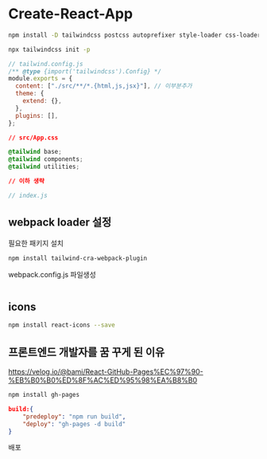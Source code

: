 # Create-React-App

```sh
npm install -D tailwindcss postcss autoprefixer style-loader css-loader postcss-loader
```

```sh
npx tailwindcss init -p
```

```js
// tailwind.config.js
/** @type {import('tailwindcss').Config} */
module.exports = {
  content: ["./src/**/*.{html,js,jsx}"], // 이부분추가
  theme: {
    extend: {},
  },
  plugins: [],
};
```

```css
// src/App.css

@tailwind base;
@tailwind components;
@tailwind utilities;

// 이하 생략
```

```jsx
// index.js
```

## webpack loader 설정

필요한 패키지 설치

```sh
npm install tailwind-cra-webpack-plugin
```

webpack.config.js 파일생성

```

```

## icons

```sh
npm install react-icons --save
```

## 프론트엔드 개발자를 꿈 꾸게 된 이유

https://velog.io/@bami/React-GitHub-Pages%EC%97%90-%EB%B0%B0%ED%8F%AC%ED%95%98%EA%B8%B0

```sh
npm install gh-pages
```

```json
build:{
    "predeploy": "npm run build",
    "deploy": "gh-pages -d build"
}
```

배포
